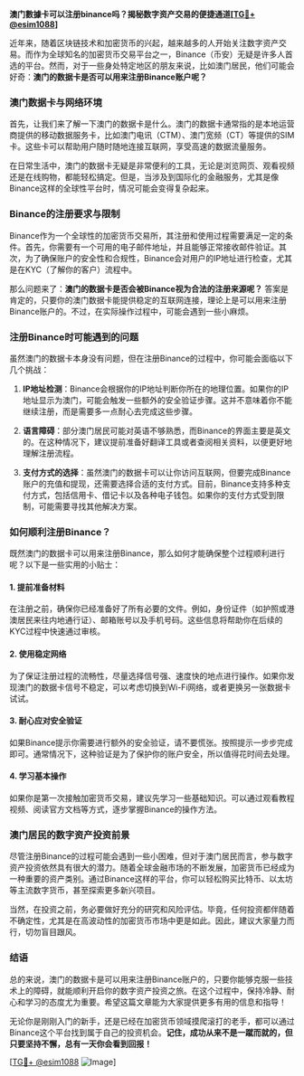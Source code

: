 **澳门數據卡可以注册binance吗？揭秘数字资产交易的便捷通道[[TG💪+ @esim1088](https://t.me/s/esim1088)]**

近年来，随着区块链技术和加密货币的兴起，越来越多的人开始关注数字资产交易。而作为全球知名的加密货币交易平台之一，Binance（币安）无疑是许多人首选的平台。然而，对于一些身处特定地区的朋友来说，比如澳门居民，他们可能会好奇：**澳门的数据卡是否可以用来注册Binance账户呢？**

### 澳门数据卡与网络环境

首先，让我们来了解一下澳门的数据卡是什么。澳门的数据卡通常指的是本地运营商提供的移动数据服务卡，比如澳门电讯（CTM）、澳门宽频（CT）等提供的SIM卡。这些卡可以帮助用户随时随地连接互联网，享受高速的数据流量服务。

在日常生活中，澳门的数据卡无疑是非常便利的工具，无论是浏览网页、观看视频还是在线购物，都能轻松搞定。但是，当涉及到国际化的金融服务，尤其是像Binance这样的全球性平台时，情况可能会变得复杂起来。

### Binance的注册要求与限制

Binance作为一个全球性的加密货币交易所，其注册和使用过程需要满足一定的条件。首先，你需要有一个可用的电子邮件地址，并且能够正常接收邮件验证。其次，为了确保账户的安全性和合规性，Binance会对用户的IP地址进行检查，尤其是在KYC（了解你的客户）流程中。

那么问题来了：**澳门的数据卡是否会被Binance视为合法的注册来源呢？** 答案是肯定的，只要你的澳门数据卡能提供稳定的互联网连接，理论上是可以用来注册Binance账户的。不过，在实际操作过程中，可能会遇到一些小麻烦。

### 注册Binance时可能遇到的问题

虽然澳门的数据卡本身没有问题，但在注册Binance的过程中，你可能会面临以下几个挑战：

1. **IP地址检测**：Binance会根据你的IP地址判断你所在的地理位置。如果你的IP地址显示为澳门，可能会触发一些额外的安全验证步骤。这并不意味着你不能继续注册，而是需要多一点耐心去完成这些步骤。

2. **语言障碍**：部分澳门居民可能对英语不够熟悉，而Binance的界面主要是英文的。在这种情况下，建议提前准备好翻译工具或者查阅相关资料，以便更好地理解注册流程。

3. **支付方式的选择**：虽然澳门的数据卡可以让你访问互联网，但要完成Binance账户的充值和提现，还需要选择合适的支付方式。目前，Binance支持多种支付方式，包括信用卡、借记卡以及各种电子钱包。如果你的支付方式受到限制，可能需要寻找其他解决方案。

### 如何顺利注册Binance？

既然澳门的数据卡可以用来注册Binance，那么如何才能确保整个过程顺利进行呢？以下是一些实用的小贴士：

#### 1. 提前准备材料
在注册之前，确保你已经准备好了所有必要的文件。例如，身份证件（如护照或港澳居民来往内地通行证）、邮箱账号以及手机号码。这些信息将帮助你在后续的KYC过程中快速通过审核。

#### 2. 使用稳定网络
为了保证注册过程的流畅性，尽量选择信号强、速度快的地点进行操作。如果你发现澳门的数据卡信号不稳定，可以考虑切换到Wi-Fi网络，或者更换另一张数据卡试试。

#### 3. 耐心应对安全验证
如果Binance提示你需要进行额外的安全验证，请不要慌张。按照提示一步步完成即可。通常情况下，这种验证是为了保护你的账户安全，所以值得花时间去处理。

#### 4. 学习基本操作
如果你是第一次接触加密货币交易，建议先学习一些基础知识。可以通过观看教程视频、阅读官方文档等方式，逐步掌握Binance的操作方法。

### 澳门居民的数字资产投资前景

尽管注册Binance的过程可能会遇到一些小困难，但对于澳门居民而言，参与数字资产投资依然具有很大的潜力。随着全球金融市场的不断发展，加密货币已经成为一种重要的资产类别。通过Binance这样的平台，你可以轻松购买比特币、以太坊等主流数字货币，甚至探索更多新兴项目。

当然，在投资之前，务必要做好充分的研究和风险评估。毕竟，任何投资都伴随着不确定性，尤其是在高波动性的加密货币市场中更是如此。因此，建议大家量力而行，切勿盲目跟风。

### 结语

总的来说，澳门的数据卡是可以用来注册Binance账户的，只要你能够克服一些技术上的障碍，就能顺利开启你的数字资产投资之旅。在这个过程中，保持冷静、耐心和学习的态度尤为重要。希望这篇文章能为大家提供更多有用的信息和指导！

无论你是刚刚入门的新手，还是已经在加密货币领域摸爬滚打的老手，都可以通过Binance这个平台找到属于自己的投资机会。**记住，成功从来不是一蹴而就的，但只要坚持不懈，总有一天你会看到回报！**

[[TG💪+ @esim1088](https://t.me/s/esim1088) ![Image](https://i.postimg.cc/4NQfJmqS/Snipaste-2025-05-13-00-14-12.png)]